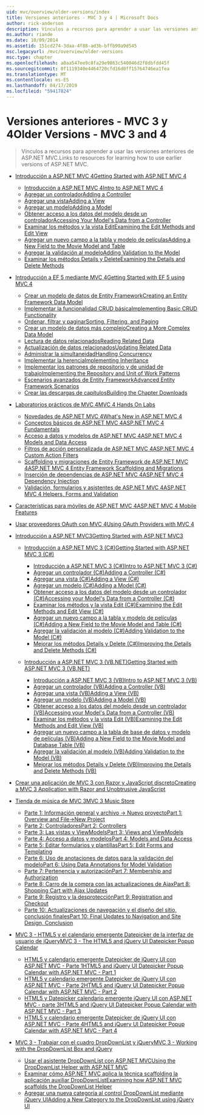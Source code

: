 ```yaml
---
uid: mvc/overview/older-versions/index
title: Versiones anteriores - MVC 3 y 4 | Microsoft Docs
author: rick-anderson
description: Vínculos a recursos para aprender a usar las versiones anteriores de ASP.NET MVC.
ms.author: riande
ms.date: 10/09/2014
ms.assetid: 151cd274-3daa-4f88-ad3b-bffb99a9d545
msc.legacyurl: /mvc/overview/older-versions
msc.type: chapter
ms.openlocfilehash: a0aa547ee9c8fa29e9863c540046d2f8dbfdd45f
ms.sourcegitcommit: 0f1119340e4464720cfd16d0ff15764746ea1fea
ms.translationtype: MT
ms.contentlocale: es-ES
ms.lasthandoff: 04/17/2019
ms.locfileid: "59417824"
---
```

# <a name="older-versions---mvc-3-and-4"></a><span data-ttu-id="d4208-103">Versiones anteriores - MVC 3 y 4</span><span class="sxs-lookup"><span data-stu-id="d4208-103">Older Versions - MVC 3 and 4</span></span>

> <span data-ttu-id="d4208-104">Vínculos a recursos para aprender a usar las versiones anteriores de ASP.NET MVC.</span><span class="sxs-lookup"><span data-stu-id="d4208-104">Links to resources for learning how to use earlier versions of ASP.NET MVC.</span></span>


- [<span data-ttu-id="d4208-105">Introducción a ASP.NET MVC 4</span><span class="sxs-lookup"><span data-stu-id="d4208-105">Getting Started with ASP.NET MVC 4</span></span>](getting-started-with-aspnet-mvc4/index.md)

    - [<span data-ttu-id="d4208-106">Introducción a ASP.NET MVC 4</span><span class="sxs-lookup"><span data-stu-id="d4208-106">Intro to ASP.NET MVC 4</span></span>](getting-started-with-aspnet-mvc4/intro-to-aspnet-mvc-4.md)
    - [<span data-ttu-id="d4208-107">Agregar un controlador</span><span class="sxs-lookup"><span data-stu-id="d4208-107">Adding a Controller</span></span>](getting-started-with-aspnet-mvc4/adding-a-controller.md)
    - [<span data-ttu-id="d4208-108">Agregar una vista</span><span class="sxs-lookup"><span data-stu-id="d4208-108">Adding a View</span></span>](getting-started-with-aspnet-mvc4/adding-a-view.md)
    - [<span data-ttu-id="d4208-109">Agregar un modelo</span><span class="sxs-lookup"><span data-stu-id="d4208-109">Adding a Model</span></span>](getting-started-with-aspnet-mvc4/adding-a-model.md)
    - [<span data-ttu-id="d4208-110">Obtener acceso a los datos del modelo desde un controlador</span><span class="sxs-lookup"><span data-stu-id="d4208-110">Accessing Your Model's Data from a Controller</span></span>](getting-started-with-aspnet-mvc4/accessing-your-models-data-from-a-controller.md)
    - [<span data-ttu-id="d4208-111">Examinar los métodos y la vista Edit</span><span class="sxs-lookup"><span data-stu-id="d4208-111">Examining the Edit Methods and Edit View</span></span>](getting-started-with-aspnet-mvc4/examining-the-edit-methods-and-edit-view.md)
    - [<span data-ttu-id="d4208-112">Agregar un nuevo campo a la tabla y modelo de películas</span><span class="sxs-lookup"><span data-stu-id="d4208-112">Adding a New Field to the Movie Model and Table</span></span>](getting-started-with-aspnet-mvc4/adding-a-new-field-to-the-movie-model-and-table.md)
    - [<span data-ttu-id="d4208-113">Agregar la validación al modelo</span><span class="sxs-lookup"><span data-stu-id="d4208-113">Adding Validation to the Model</span></span>](getting-started-with-aspnet-mvc4/adding-validation-to-the-model.md)
    - [<span data-ttu-id="d4208-114">Examinar los métodos Details y Delete</span><span class="sxs-lookup"><span data-stu-id="d4208-114">Examining the Details and Delete Methods</span></span>](getting-started-with-aspnet-mvc4/examining-the-details-and-delete-methods.md)
- [<span data-ttu-id="d4208-115">Introducción a EF 5 mediante MVC 4</span><span class="sxs-lookup"><span data-stu-id="d4208-115">Getting Started with EF 5 using MVC 4</span></span>](getting-started-with-ef-5-using-mvc-4/index.md)

    - [<span data-ttu-id="d4208-116">Crear un modelo de datos de Entity Framework</span><span class="sxs-lookup"><span data-stu-id="d4208-116">Creating an Entity Framework Data Model</span></span>](getting-started-with-ef-5-using-mvc-4/creating-an-entity-framework-data-model-for-an-asp-net-mvc-application.md)
    - [<span data-ttu-id="d4208-117">Implementar la funcionalidad CRUD básica</span><span class="sxs-lookup"><span data-stu-id="d4208-117">Implementing Basic CRUD Functionality</span></span>](getting-started-with-ef-5-using-mvc-4/implementing-basic-crud-functionality-with-the-entity-framework-in-asp-net-mvc-application.md)
    - [<span data-ttu-id="d4208-118">Ordenar, filtrar y paginar</span><span class="sxs-lookup"><span data-stu-id="d4208-118">Sorting, Filtering, and Paging</span></span>](getting-started-with-ef-5-using-mvc-4/sorting-filtering-and-paging-with-the-entity-framework-in-an-asp-net-mvc-application.md)
    - [<span data-ttu-id="d4208-119">Crear un modelo de datos más complejo</span><span class="sxs-lookup"><span data-stu-id="d4208-119">Creating a More Complex Data Model</span></span>](getting-started-with-ef-5-using-mvc-4/creating-a-more-complex-data-model-for-an-asp-net-mvc-application.md)
    - [<span data-ttu-id="d4208-120">Lectura de datos relacionados</span><span class="sxs-lookup"><span data-stu-id="d4208-120">Reading Related Data</span></span>](getting-started-with-ef-5-using-mvc-4/reading-related-data-with-the-entity-framework-in-an-asp-net-mvc-application.md)
    - [<span data-ttu-id="d4208-121">Actualización de datos relacionados</span><span class="sxs-lookup"><span data-stu-id="d4208-121">Updating Related Data</span></span>](getting-started-with-ef-5-using-mvc-4/updating-related-data-with-the-entity-framework-in-an-asp-net-mvc-application.md)
    - [<span data-ttu-id="d4208-122">Administrar la simultaneidad</span><span class="sxs-lookup"><span data-stu-id="d4208-122">Handling Concurrency</span></span>](getting-started-with-ef-5-using-mvc-4/handling-concurrency-with-the-entity-framework-in-an-asp-net-mvc-application.md)
    - [<span data-ttu-id="d4208-123">Implementar la herencia</span><span class="sxs-lookup"><span data-stu-id="d4208-123">Implementing Inheritance</span></span>](getting-started-with-ef-5-using-mvc-4/implementing-inheritance-with-the-entity-framework-in-an-asp-net-mvc-application.md)
    - [<span data-ttu-id="d4208-124">Implementar los patrones de repositorio y de unidad de trabajo</span><span class="sxs-lookup"><span data-stu-id="d4208-124">Implementing the Repository and Unit of Work Patterns</span></span>](getting-started-with-ef-5-using-mvc-4/implementing-the-repository-and-unit-of-work-patterns-in-an-asp-net-mvc-application.md)
    - [<span data-ttu-id="d4208-125">Escenarios avanzados de Entity Framework</span><span class="sxs-lookup"><span data-stu-id="d4208-125">Advanced Entity Framework Scenarios</span></span>](getting-started-with-ef-5-using-mvc-4/advanced-entity-framework-scenarios-for-an-mvc-web-application.md)
    - [<span data-ttu-id="d4208-126">Crear las descargas de capítulos</span><span class="sxs-lookup"><span data-stu-id="d4208-126">Building the Chapter Downloads</span></span>](getting-started-with-ef-5-using-mvc-4/building-the-ef5-mvc4-chapter-downloads.md)
- [<span data-ttu-id="d4208-127">Laboratorios prácticos de MVC 4</span><span class="sxs-lookup"><span data-stu-id="d4208-127">MVC 4 Hands On Labs</span></span>](hands-on-labs/index.md)

    - [<span data-ttu-id="d4208-128">Novedades de ASP.NET MVC 4</span><span class="sxs-lookup"><span data-stu-id="d4208-128">What's New in ASP.NET MVC 4</span></span>](hands-on-labs/whats-new-in-aspnet-mvc-4.md)
    - [<span data-ttu-id="d4208-129">Conceptos básicos de ASP.NET MVC 4</span><span class="sxs-lookup"><span data-stu-id="d4208-129">ASP.NET MVC 4 Fundamentals</span></span>](hands-on-labs/aspnet-mvc-4-fundamentals.md)
    - [<span data-ttu-id="d4208-130">Acceso a datos y modelos de ASP.NET MVC 4</span><span class="sxs-lookup"><span data-stu-id="d4208-130">ASP.NET MVC 4 Models and Data Access</span></span>](hands-on-labs/aspnet-mvc-4-models-and-data-access.md)
    - [<span data-ttu-id="d4208-131">Filtros de acción personalizada de ASP.NET MVC 4</span><span class="sxs-lookup"><span data-stu-id="d4208-131">ASP.NET MVC 4 Custom Action Filters</span></span>](hands-on-labs/aspnet-mvc-4-custom-action-filters.md)
    - [<span data-ttu-id="d4208-132">Scaffolding y migraciones de Entity Framework de ASP.NET MVC 4</span><span class="sxs-lookup"><span data-stu-id="d4208-132">ASP.NET MVC 4 Entity Framework Scaffolding and Migrations</span></span>](hands-on-labs/aspnet-mvc-4-entity-framework-scaffolding-and-migrations.md)
    - [<span data-ttu-id="d4208-133">Inserción de dependencias de ASP.NET MVC 4</span><span class="sxs-lookup"><span data-stu-id="d4208-133">ASP.NET MVC 4 Dependency Injection</span></span>](hands-on-labs/aspnet-mvc-4-dependency-injection.md)
    - [<span data-ttu-id="d4208-134">Validación, formularios y asistentes de ASP.NET MVC 4</span><span class="sxs-lookup"><span data-stu-id="d4208-134">ASP.NET MVC 4 Helpers, Forms and Validation</span></span>](hands-on-labs/aspnet-mvc-4-helpers-forms-and-validation.md)
- [<span data-ttu-id="d4208-135">Características para móviles de ASP.NET MVC 4</span><span class="sxs-lookup"><span data-stu-id="d4208-135">ASP.NET MVC 4 Mobile Features</span></span>](aspnet-mvc-4-mobile-features.md)
- [<span data-ttu-id="d4208-136">Usar proveedores OAuth con MVC 4</span><span class="sxs-lookup"><span data-stu-id="d4208-136">Using OAuth Providers with MVC 4</span></span>](using-oauth-providers-with-mvc.md)
- [<span data-ttu-id="d4208-137">Introducción a ASP.NET MVC3</span><span class="sxs-lookup"><span data-stu-id="d4208-137">Getting Started with ASP.NET MVC3</span></span>](getting-started-with-aspnet-mvc3/index.md)

    - [<span data-ttu-id="d4208-138">Introducción a ASP.NET MVC 3 (C#)</span><span class="sxs-lookup"><span data-stu-id="d4208-138">Getting Started with ASP.NET MVC 3 (C#)</span></span>](getting-started-with-aspnet-mvc3/cs/index.md)

        - [<span data-ttu-id="d4208-139">Introducción a ASP.NET MVC 3 (C#)</span><span class="sxs-lookup"><span data-stu-id="d4208-139">Intro to ASP.NET MVC 3 (C#)</span></span>](getting-started-with-aspnet-mvc3/cs/intro-to-aspnet-mvc-3.md)
        - [<span data-ttu-id="d4208-140">Agregar un controlador (C#)</span><span class="sxs-lookup"><span data-stu-id="d4208-140">Adding a Controller (C#)</span></span>](getting-started-with-aspnet-mvc3/cs/adding-a-controller.md)
        - [<span data-ttu-id="d4208-141">Agregar una vista (C#)</span><span class="sxs-lookup"><span data-stu-id="d4208-141">Adding a View (C#)</span></span>](getting-started-with-aspnet-mvc3/cs/adding-a-view.md)
        - [<span data-ttu-id="d4208-142">Agregar un modelo (C#)</span><span class="sxs-lookup"><span data-stu-id="d4208-142">Adding a Model (C#)</span></span>](getting-started-with-aspnet-mvc3/cs/adding-a-model.md)
        - [<span data-ttu-id="d4208-143">Obtener acceso a los datos del modelo desde un controlador (C#)</span><span class="sxs-lookup"><span data-stu-id="d4208-143">Accessing your Model's Data from a Controller (C#)</span></span>](getting-started-with-aspnet-mvc3/cs/accessing-your-models-data-from-a-controller.md)
        - [<span data-ttu-id="d4208-144">Examinar los métodos y la vista Edit (C#)</span><span class="sxs-lookup"><span data-stu-id="d4208-144">Examining the Edit Methods and Edit View (C#)</span></span>](getting-started-with-aspnet-mvc3/cs/examining-the-edit-methods-and-edit-view.md)
        - [<span data-ttu-id="d4208-145">Agregar un nuevo campo a la tabla y modelo de películas (C#)</span><span class="sxs-lookup"><span data-stu-id="d4208-145">Adding a New Field to the Movie Model and Table (C#)</span></span>](getting-started-with-aspnet-mvc3/cs/adding-a-new-field.md)
        - [<span data-ttu-id="d4208-146">Agregar la validación al modelo (C#)</span><span class="sxs-lookup"><span data-stu-id="d4208-146">Adding Validation to the Model (C#)</span></span>](getting-started-with-aspnet-mvc3/cs/adding-validation-to-the-model.md)
        - [<span data-ttu-id="d4208-147">Mejorar los métodos Details y Delete (C#)</span><span class="sxs-lookup"><span data-stu-id="d4208-147">Improving the Details and Delete Methods (C#)</span></span>](getting-started-with-aspnet-mvc3/cs/improving-the-details-and-delete-methods.md)
    - [<span data-ttu-id="d4208-148">Introducción a ASP.NET MVC 3 (VB.NET)</span><span class="sxs-lookup"><span data-stu-id="d4208-148">Getting Started with ASP.NET MVC 3 (VB.NET)</span></span>](getting-started-with-aspnet-mvc3/vb/index.md)

        - [<span data-ttu-id="d4208-149">Introducción a ASP.NET MVC 3 (VB)</span><span class="sxs-lookup"><span data-stu-id="d4208-149">Intro to ASP.NET MVC 3 (VB)</span></span>](getting-started-with-aspnet-mvc3/vb/intro-to-aspnet-mvc-3.md)
        - [<span data-ttu-id="d4208-150">Agregar un controlador (VB)</span><span class="sxs-lookup"><span data-stu-id="d4208-150">Adding a Controller (VB)</span></span>](getting-started-with-aspnet-mvc3/vb/adding-a-controller.md)
        - [<span data-ttu-id="d4208-151">Agregar una vista (VB)</span><span class="sxs-lookup"><span data-stu-id="d4208-151">Adding a View (VB)</span></span>](getting-started-with-aspnet-mvc3/vb/adding-a-view.md)
        - [<span data-ttu-id="d4208-152">Agregar un modelo (VB)</span><span class="sxs-lookup"><span data-stu-id="d4208-152">Adding a Model (VB)</span></span>](getting-started-with-aspnet-mvc3/vb/adding-a-model.md)
        - [<span data-ttu-id="d4208-153">Obtener acceso a los datos del modelo desde un controlador (VB)</span><span class="sxs-lookup"><span data-stu-id="d4208-153">Accessing your Model's Data from a Controller (VB)</span></span>](getting-started-with-aspnet-mvc3/vb/accessing-your-models-data-from-a-controller.md)
        - [<span data-ttu-id="d4208-154">Examinar los métodos y la vista Edit (VB)</span><span class="sxs-lookup"><span data-stu-id="d4208-154">Examining the Edit Methods and Edit View (VB)</span></span>](getting-started-with-aspnet-mvc3/vb/examining-the-edit-methods-and-edit-view.md)
        - [<span data-ttu-id="d4208-155">Agregar un nuevo campo a la tabla de base de datos y modelo de películas (VB)</span><span class="sxs-lookup"><span data-stu-id="d4208-155">Adding a New Field to the Movie Model and Database Table (VB)</span></span>](getting-started-with-aspnet-mvc3/vb/adding-a-new-field.md)
        - [<span data-ttu-id="d4208-156">Agregar la validación al modelo (VB)</span><span class="sxs-lookup"><span data-stu-id="d4208-156">Adding Validation to the Model (VB)</span></span>](getting-started-with-aspnet-mvc3/vb/adding-validation-to-the-model.md)
        - [<span data-ttu-id="d4208-157">Mejorar los métodos Details y Delete (VB)</span><span class="sxs-lookup"><span data-stu-id="d4208-157">Improving the Details and Delete Methods (VB)</span></span>](getting-started-with-aspnet-mvc3/vb/improving-the-details-and-delete-methods.md)
- [<span data-ttu-id="d4208-158">Crear una aplicación de MVC 3 con Razor y JavaScript discreto</span><span class="sxs-lookup"><span data-stu-id="d4208-158">Creating a MVC 3 Application with Razor and Unobtrusive JavaScript</span></span>](creating-a-mvc-3-application-with-razor-and-unobtrusive-javascript.md)
- [<span data-ttu-id="d4208-159">Tienda de música de MVC 3</span><span class="sxs-lookup"><span data-stu-id="d4208-159">MVC 3 Music Store</span></span>](mvc-music-store/index.md)

    - [<span data-ttu-id="d4208-160">Parte 1: Información general y archivo -> Nuevo proyecto</span><span class="sxs-lookup"><span data-stu-id="d4208-160">Part 1: Overview and File->New Project</span></span>](mvc-music-store/mvc-music-store-part-1.md)
    - [<span data-ttu-id="d4208-161">Parte 2: Controladores</span><span class="sxs-lookup"><span data-stu-id="d4208-161">Part 2: Controllers</span></span>](mvc-music-store/mvc-music-store-part-2.md)
    - [<span data-ttu-id="d4208-162">Parte 3: Las vistas y ViewModels</span><span class="sxs-lookup"><span data-stu-id="d4208-162">Part 3: Views and ViewModels</span></span>](mvc-music-store/mvc-music-store-part-3.md)
    - [<span data-ttu-id="d4208-163">Parte 4: Acceso a datos y modelos</span><span class="sxs-lookup"><span data-stu-id="d4208-163">Part 4: Models and Data Access</span></span>](mvc-music-store/mvc-music-store-part-4.md)
    - [<span data-ttu-id="d4208-164">Parte 5: Editar formularios y plantillas</span><span class="sxs-lookup"><span data-stu-id="d4208-164">Part 5: Edit Forms and Templating</span></span>](mvc-music-store/mvc-music-store-part-5.md)
    - [<span data-ttu-id="d4208-165">Parte 6: Uso de anotaciones de datos para la validación del modelo</span><span class="sxs-lookup"><span data-stu-id="d4208-165">Part 6: Using Data Annotations for Model Validation</span></span>](mvc-music-store/mvc-music-store-part-6.md)
    - [<span data-ttu-id="d4208-166">Parte 7: Pertenencia y autorización</span><span class="sxs-lookup"><span data-stu-id="d4208-166">Part 7: Membership and Authorization</span></span>](mvc-music-store/mvc-music-store-part-7.md)
    - [<span data-ttu-id="d4208-167">Parte 8: Carro de la compra con las actualizaciones de Ajax</span><span class="sxs-lookup"><span data-stu-id="d4208-167">Part 8: Shopping Cart with Ajax Updates</span></span>](mvc-music-store/mvc-music-store-part-8.md)
    - [<span data-ttu-id="d4208-168">Parte 9: Registro y la desprotección</span><span class="sxs-lookup"><span data-stu-id="d4208-168">Part 9: Registration and Checkout</span></span>](mvc-music-store/mvc-music-store-part-9.md)
    - [<span data-ttu-id="d4208-169">Parte 10: Actualizaciones de navegación y el diseño del sitio, conclusión finales</span><span class="sxs-lookup"><span data-stu-id="d4208-169">Part 10: Final Updates to Navigation and Site Design, Conclusion</span></span>](mvc-music-store/mvc-music-store-part-10.md)
- [<span data-ttu-id="d4208-170">MVC 3 - HTML5 y el calendario emergente Datepicker de la interfaz de usuario de jQuery</span><span class="sxs-lookup"><span data-stu-id="d4208-170">MVC 3 - The HTML5 and jQuery UI Datepicker Popup Calendar</span></span>](using-the-html5-and-jquery-ui-datepicker-popup-calendar-with-aspnet-mvc/index.md)

    - [<span data-ttu-id="d4208-171">HTML5 y calendario emergente Datepicker de jQuery UI con ASP.NET MVC - Parte 1</span><span class="sxs-lookup"><span data-stu-id="d4208-171">HTML5 and jQuery UI Datepicker Popup Calendar with ASP.NET MVC - Part 1</span></span>](using-the-html5-and-jquery-ui-datepicker-popup-calendar-with-aspnet-mvc/using-the-html5-and-jquery-ui-datepicker-popup-calendar-with-aspnet-mvc-part-1.md)
    - [<span data-ttu-id="d4208-172">HTML5 y calendario emergente Datepicker de jQuery UI con ASP.NET MVC - Parte 2</span><span class="sxs-lookup"><span data-stu-id="d4208-172">HTML5 and jQuery UI Datepicker Popup Calendar with ASP.NET MVC - Part 2</span></span>](using-the-html5-and-jquery-ui-datepicker-popup-calendar-with-aspnet-mvc/using-the-html5-and-jquery-ui-datepicker-popup-calendar-with-aspnet-mvc-part-2.md)
    - [<span data-ttu-id="d4208-173">HTML5 y Datepicker calendario emergente jQuery UI con ASP.NET MVC - parte 3</span><span class="sxs-lookup"><span data-stu-id="d4208-173">HTML5 and jQuery UI Datepicker Popup Calendar with ASP.NET MVC - Part 3</span></span>](using-the-html5-and-jquery-ui-datepicker-popup-calendar-with-aspnet-mvc/using-the-html5-and-jquery-ui-datepicker-popup-calendar-with-aspnet-mvc-part-3.md)
    - [<span data-ttu-id="d4208-174">HTML5 y calendario emergente Datepicker de jQuery UI con ASP.NET MVC - Parte 4</span><span class="sxs-lookup"><span data-stu-id="d4208-174">HTML5 and jQuery UI Datepicker Popup Calendar with ASP.NET MVC - Part 4</span></span>](using-the-html5-and-jquery-ui-datepicker-popup-calendar-with-aspnet-mvc/using-the-html5-and-jquery-ui-datepicker-popup-calendar-with-aspnet-mvc-part-4.md)
- [<span data-ttu-id="d4208-175">MVC 3 - Trabajar con el cuadro DropDownList y jQuery</span><span class="sxs-lookup"><span data-stu-id="d4208-175">MVC 3 - Working with the DropDownList Box and jQuery</span></span>](working-with-the-dropdownlist-box-and-jquery/index.md)

    - [<span data-ttu-id="d4208-176">Usar el asistente DropDownList con ASP.NET MVC</span><span class="sxs-lookup"><span data-stu-id="d4208-176">Using the DropDownList Helper with ASP.NET MVC</span></span>](working-with-the-dropdownlist-box-and-jquery/using-the-dropdownlist-helper-with-aspnet-mvc.md)
    - [<span data-ttu-id="d4208-177">Examinar cómo ASP.NET MVC aplica la técnica scaffolding la aplicación auxiliar DropDownList</span><span class="sxs-lookup"><span data-stu-id="d4208-177">Examining how ASP.NET MVC scaffolds the DropDownList Helper</span></span>](working-with-the-dropdownlist-box-and-jquery/examining-how-aspnet-mvc-scaffolds-the-dropdownlist-helper.md)
    - [<span data-ttu-id="d4208-178">Agregar una nueva categoría al control DropDownList mediante jQuery UI</span><span class="sxs-lookup"><span data-stu-id="d4208-178">Adding a New Category to the DropDownList using jQuery UI</span></span>](working-with-the-dropdownlist-box-and-jquery/adding-a-new-category-to-the-dropdownlist-using-jquery-ui.md)

